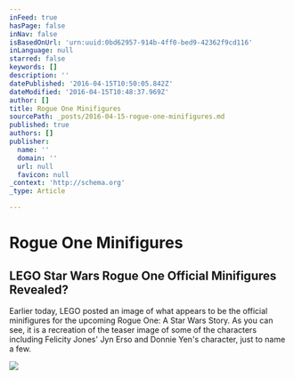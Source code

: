 ```yaml
---
inFeed: true
hasPage: false
inNav: false
isBasedOnUrl: 'urn:uuid:0bd62957-914b-4ff0-bed9-42362f9cd116'
inLanguage: null
starred: false
keywords: []
description: ''
datePublished: '2016-04-15T10:50:05.842Z'
dateModified: '2016-04-15T10:48:37.969Z'
author: []
title: Rogue One Minifigures
sourcePath: _posts/2016-04-15-rogue-one-minifigures.md
published: true
authors: []
publisher:
  name: ''
  domain: ''
  url: null
  favicon: null
_context: 'http://schema.org'
_type: Article

---
```

# Rogue One Minifigures

<article style=""><h1>LEGO Star Wars Rogue One Official Minifigures Revealed?</h1><p>Earlier today, LEGO posted an image of what appears to be the official minifigures for the upcoming Rogue One: A Star Wars Story. As you can see, it is a recreation of the teaser image of some of the characters including Felicity Jones' Jyn Erso and Donnie Yen's character, just to name a few.</p><img src="https://farm2.staticflickr.com/1657/26363175541_20df3c22f7.jpg" /></article>